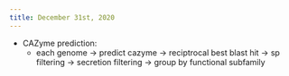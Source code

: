 ```yaml
---
title: December 31st, 2020
---
```


- CAZyme prediction:
	- each genome -> predict cazyme -> reciptrocal best blast hit -> sp filtering -> secretion filtering -> group by functional subfamily
